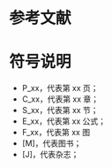 # 参考文献

[^ Andrew, 2004]: Andrew R. Webb. 统计模式识别 \[M]. 电子工业出版社。2004.
[^Bishop，1995]: Bishop, Christopher M. Neural networks for pattern recognition. Oxford university press, 1995.
[^Borman, 2004]: Borman S. The expectation maximization algorithm-a short tutorial \[J]. Submitted for publication, 2004, 41.
[^Charles, 2011]: Charles Sutton and Andrew McCallum, An Introduction to Conditional Random Fields \[J]. Machine Learning 4.4 (2011): 267-373.
[^Determined22, 2017]: Determined22, <http://www.cnblogs.com/Determined22/p/5776791.html> , 2017.
[^Duda, 2003]: Duda R O, Peter E Hart, etc. 李宏东等译。模式分类 \[M]. 机械工业出版社。2003.
[^Friedman, 2001]: Friedman J, Hastie T, Tibshirani R. The elements of statistical learning \[M]. New York: Springer series in statistics, 2001.
[^Friedman, 2001]: Friedman, Jerome H. “Greedy Function Approximation: A Gradient Boosting Machine.” Annals of Statistics, vol. 29, no. 5, 2001, pp. 1189–1232.
[^Goodfellow, 2017]: Goodfellow I, Bengio Y, Courville A. 深度学习 \[M]. 人民邮电出版社。2017.
[^Hagan, 2006]: Martin T. Hagan. 戴葵等译。神经网络设计 \[M]. 2002.
[^Haykin, 2011]: Haykin S . 神经网络与机器学习 \[M]. 机械工业出版社。2011.
[^Hyvarinen, 2007]: Aapo Hyvarinen, Juha Karhunen. 周宗潭译 独立成分分析 \[M]. 电子工业出版社。2007.
[^Kindermann, 1980]: Kindermann, R., & Snell, J. L. (1980). Markov random fields and their applications (Vol. 1).
[^Mitchell, 2003]: Tom M. Mitchell. 肖华军等译。机器学习 \[M]. 机械工业出版社。2003
[^Rabiner, 1989]: Rabiner L R. A tutorial on hidden Markov models and selected applications in speech recognition \[J]. Proceedings of the IEEE, 1989, 77(2): 257-286.
[^Rabiner, 1989]: Rabiner L R. A tutorial on hidden Markov models and selected applications in speech recognition \[J]. Proceedings of the IEEE, 1989, 77(2): 257-286.
[^Samuel, 2007]: Samuel Karlin M. Taylor 著，庄兴无等译。 随机过程初级教程。 \[M]. 人民邮电出版社， 2007.
[^Sutton, 2012]: Sutton, Charles, and Andrew McCallum. "An introduction to conditional random fields." Foundations and Trends® in Machine Learning 4.4 (2012): 267-373.
[^周志华，2018]: 周志华著 机器学习 \[M]. 清华大学出版社。2018
[^宗成庆，2018]: 宗成庆著，统计自然语言处理（第二版）。 \[M]. 清华大学出版社。 2018.
[^张连文，2006]: 张连文，and 郭海鹏。贝叶斯网引论。Vol. 11. 科学出版社，2006.
[^李航， 2012]: 李航著，统计学习方法。 \[M]. 清华大学出版社。 2012.
[^盛骤，2015]: 盛骤等编，概率论与数理统计（第四版）。 \[M]. 高等教育出版社。 2015.
[^苏剑林，2017]: 苏剑林，<https://spaces.ac.cn/archives/4277> , 2017.
[^袁亚湘， 1997]: 袁亚湘，孙文瑜。最优化理论与方法 \[M]. 科学出版社，1997.

# 符号说明

* P_xx，代表第 xx 页；
* C_xx，代表第 xx 章；
* S_xx，代表第 xx 节；
* E_xx，代表第 xx 公式；
* F_xx，代表第 xx 图
* \[M]，代表图书；
* \[J]，代表杂志；
